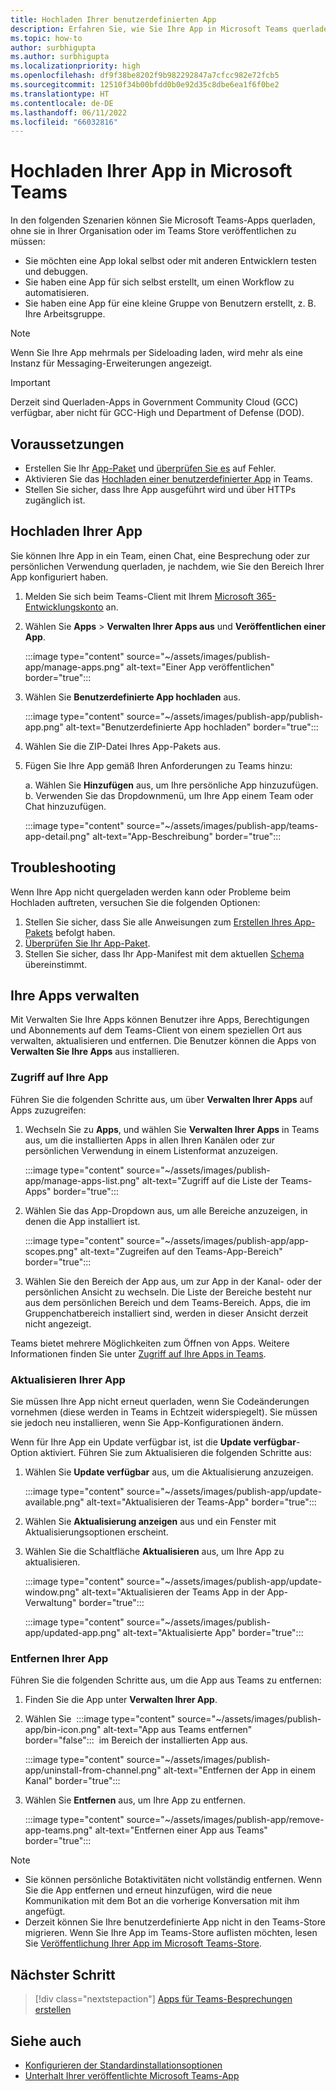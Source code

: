 ```yaml
---
title: Hochladen Ihrer benutzerdefinierten App
description: Erfahren Sie, wie Sie Ihre App in Microsoft Teams querladen. Das Querladen ist beim Testen und Debuggen einer App während der Entwicklung üblich.
ms.topic: how-to
author: surbhigupta
ms.author: surbhigupta
ms.localizationpriority: high
ms.openlocfilehash: df9f38be8202f9b982292847a7cfcc982e72fcb5
ms.sourcegitcommit: 12510f34b00bfdd0b0e92d35c8dbe6ea1f6f0be2
ms.translationtype: HT
ms.contentlocale: de-DE
ms.lasthandoff: 06/11/2022
ms.locfileid: "66032816"
---
```

# <a name="upload-your-app-in-microsoft-teams"></a>Hochladen Ihrer App in Microsoft Teams

In den folgenden Szenarien können Sie Microsoft Teams-Apps querladen, ohne sie in Ihrer Organisation oder im Teams Store veröffentlichen zu müssen:

* Sie möchten eine App lokal selbst oder mit anderen Entwicklern testen und debuggen.
* Sie haben eine App für sich selbst erstellt, um einen Workflow zu automatisieren.
* Sie haben eine App für eine kleine Gruppe von Benutzern erstellt, z. B. Ihre Arbeitsgruppe.

> [!NOTE]
> Wenn Sie Ihre App mehrmals per Sideloading laden, wird mehr als eine Instanz für Messaging-Erweiterungen angezeigt.

> [!IMPORTANT]
> Derzeit sind Querladen-Apps in Government Community Cloud (GCC) verfügbar, aber nicht für GCC-High und Department of Defense (DOD).

## <a name="prerequisites"></a>Voraussetzungen

* Erstellen Sie Ihr [App-Paket](~/concepts/build-and-test/apps-package.md) und [überprüfen Sie es](https://dev.teams.microsoft.com/appvalidation.html) auf Fehler.
* Aktivieren Sie das [Hochladen einer benutzerdefinierter App](~/concepts/build-and-test/prepare-your-o365-tenant.md#enable-custom-teams-apps-and-turn-on-custom-app-uploading) in Teams.
* Stellen Sie sicher, dass Ihre App ausgeführt wird und über HTTPs zugänglich ist.

## <a name="upload-your-app"></a>Hochladen Ihrer App

Sie können Ihre App in ein Team, einen Chat, eine Besprechung oder zur persönlichen Verwendung querladen, je nachdem, wie Sie den Bereich Ihrer App konfiguriert haben.

1. Melden Sie sich beim Teams-Client mit Ihrem [Microsoft 365-Entwicklungskonto](https://developer.microsoft.com/en-us/microsoft-365/dev-program) an.
1. Wählen Sie **Apps** > **Verwalten Ihrer Apps aus** und **Veröffentlichen einer App**.

    :::image type="content" source="~/assets/images/publish-app/manage-apps.png" alt-text="Einer App veröffentlichen" border="true":::

1. Wählen Sie **Benutzerdefinierte App hochladen** aus.

   :::image type="content" source="~/assets/images/publish-app/publish-app.png" alt-text="Benutzerdefinierte App hochladen" border="true":::

1. Wählen Sie die ZIP-Datei Ihres App-Pakets aus.
1. Fügen Sie Ihre App gemäß Ihren Anforderungen zu Teams hinzu:</br>

   a. Wählen Sie **Hinzufügen** aus, um Ihre persönliche App hinzuzufügen.</br> b. Verwenden Sie das Dropdownmenü, um Ihre App einem Team oder Chat hinzuzufügen.

    :::image type="content" source="~/assets/images/publish-app/teams-app-detail.png" alt-text="App-Beschreibung" border="true":::

## <a name="troubleshoot"></a>Troubleshooting

Wenn Ihre App nicht quergeladen werden kann oder Probleme beim Hochladen auftreten, versuchen Sie die folgenden Optionen:

1. Stellen Sie sicher, dass Sie alle Anweisungen zum [Erstellen Ihres App-Pakets](../../concepts/build-and-test/apps-package.md) befolgt haben.
1. [Überprüfen Sie Ihr App-Paket](https://dev.teams.microsoft.com/appvalidation.html).
1. Stellen Sie sicher, dass Ihr App-Manifest mit dem aktuellen [Schema](../../resources/schema/manifest-schema.md) übereinstimmt.

## <a name="manage-your-apps"></a>Ihre Apps verwalten

Mit Verwalten Sie Ihre Apps können Benutzer ihre Apps, Berechtigungen und Abonnements auf dem Teams-Client von einem speziellen Ort aus verwalten, aktualisieren und entfernen. Die Benutzer können die Apps von **Verwalten Sie Ihre Apps** aus installieren.

### <a name="access-your-app"></a>Zugriff auf Ihre App

Führen Sie die folgenden Schritte aus, um über **Verwalten Ihrer Apps** auf Apps zuzugreifen:

1. Wechseln Sie zu **Apps**, und wählen Sie **Verwalten Ihrer Apps** in Teams aus, um die installierten Apps in allen Ihren Kanälen oder zur persönlichen Verwendung in einem Listenformat anzuzeigen.

    :::image type="content" source="~/assets/images/publish-app/manage-apps-list.png" alt-text="Zugriff auf die Liste der Teams-Apps" border="true":::
    
1. Wählen Sie das App-Dropdown aus, um alle Bereiche anzuzeigen, in denen die App installiert ist.
    
    :::image type="content" source="~/assets/images/publish-app/app-scopes.png" alt-text="Zugreifen auf den Teams-App-Bereich" border="true":::
    
1. Wählen Sie den Bereich der App aus, um zur App in der Kanal- oder der persönlichen Ansicht zu wechseln. Die Liste der Bereiche besteht nur aus dem persönlichen Bereich und dem Teams-Bereich. Apps, die im Gruppenchatbereich installiert sind, werden in dieser Ansicht derzeit nicht angezeigt.
    
Teams bietet mehrere Möglichkeiten zum Öffnen von Apps. Weitere Informationen finden Sie unter [Zugriff auf Ihre Apps in Teams](https://support.microsoft.com/office/access-your-apps-in-teams-0758cb09-9e85-40e7-a974-51df7734646a).

### <a name="update-your-app"></a>Aktualisieren Ihrer App

Sie müssen Ihre App nicht erneut querladen, wenn Sie Codeänderungen vornehmen (diese werden in Teams in Echtzeit widerspiegelt). Sie müssen sie jedoch neu installieren, wenn Sie App-Konfigurationen ändern.

Wenn für Ihre App ein Update verfügbar ist, ist die **Update verfügbar**-Option aktiviert. Führen Sie zum Aktualisieren die folgenden Schritte aus:

1. Wählen Sie **Update verfügbar** aus, um die Aktualisierung anzuzeigen.

     :::image type="content" source="~/assets/images/publish-app/update-available.png" alt-text="Aktualisieren der Teams-App" border="true":::

1. Wählen Sie **Aktualisierung anzeigen** aus und ein Fenster mit Aktualisierungsoptionen erscheint.
1. Wählen Sie die Schaltfläche **Aktualisieren** aus, um Ihre App zu aktualisieren.
    
     :::image type="content" source="~/assets/images/publish-app/update-window.png" alt-text="Aktualisieren der Teams App in der App-Verwaltung" border="true":::

     :::image type="content" source="~/assets/images/publish-app/updated-app.png" alt-text="Aktualisierte App" border="true":::

### <a name="remove-your-app"></a>Entfernen Ihrer App

Führen Sie die folgenden Schritte aus, um die App aus Teams zu entfernen:

1. Finden Sie die App unter **Verwalten Ihrer App**.
1. Wählen Sie &nbsp;:::image type="content" source="~/assets/images/publish-app/bin-icon.png" alt-text="App aus Teams entfernen" border="false":::&nbsp; im Bereich der installierten App aus.
        
    :::image type="content" source="~/assets/images/publish-app/uninstall-from-channel.png" alt-text="Entfernen der App in einem Kanal" border="true":::

1. Wählen Sie **Entfernen** aus, um Ihre App zu entfernen.
    
    :::image type="content" source="~/assets/images/publish-app/remove-app-teams.png" alt-text="Entfernen einer App aus Teams" border="true":::

> [!NOTE]
>
> * Sie können persönliche Botaktivitäten nicht vollständig entfernen. Wenn Sie die App entfernen und erneut hinzufügen, wird die neue Kommunikation mit dem Bot an die vorherige Konversation mit ihm angefügt.
> * Derzeit können Sie Ihre benutzerdefinierte App nicht in den Teams-Store migrieren. Wenn Sie Ihre App im Teams-Store auflisten möchten, lesen Sie [Veröffentlichung Ihrer App im Microsoft Teams-Store](appsource/publish.md).

## <a name="next-step"></a>Nächster Schritt

> [!div class="nextstepaction"]
>[Apps für Teams-Besprechungen erstellen](../../apps-in-teams-meetings/teams-apps-in-meetings.md)

## <a name="see-also"></a>Siehe auch

* [Konfigurieren der Standardinstallationsoptionen](~/concepts/deploy-and-publish/add-default-install-scope.md)
* [Unterhalt Ihrer veröffentlichte Microsoft Teams-App](~/concepts/deploy-and-publish/appsource/post-publish/overview.md)
